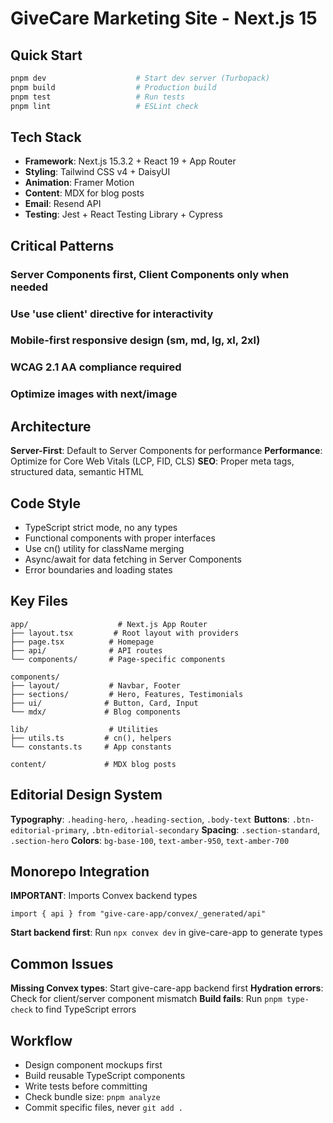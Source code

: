 # GiveCare Marketing Site - Next.js 15

## Quick Start

```bash
pnpm dev                    # Start dev server (Turbopack)
pnpm build                  # Production build
pnpm test                   # Run tests
pnpm lint                   # ESLint check
```

## Tech Stack

- **Framework**: Next.js 15.3.2 + React 19 + App Router
- **Styling**: Tailwind CSS v4 + DaisyUI
- **Animation**: Framer Motion
- **Content**: MDX for blog posts
- **Email**: Resend API
- **Testing**: Jest + React Testing Library + Cypress

## Critical Patterns

### Server Components first, Client Components only when needed
### Use 'use client' directive for interactivity
### Mobile-first responsive design (sm, md, lg, xl, 2xl)
### WCAG 2.1 AA compliance required
### Optimize images with next/image

## Architecture

**Server-First**: Default to Server Components for performance
**Performance**: Optimize for Core Web Vitals (LCP, FID, CLS)
**SEO**: Proper meta tags, structured data, semantic HTML

## Code Style

- TypeScript strict mode, no any types
- Functional components with proper interfaces
- Use cn() utility for className merging
- Async/await for data fetching in Server Components
- Error boundaries and loading states

## Key Files

```
app/                    # Next.js App Router
├── layout.tsx         # Root layout with providers
├── page.tsx          # Homepage
├── api/              # API routes
└── components/       # Page-specific components

components/
├── layout/           # Navbar, Footer
├── sections/         # Hero, Features, Testimonials
├── ui/              # Button, Card, Input
└── mdx/             # Blog components

lib/                  # Utilities
├── utils.ts         # cn(), helpers
└── constants.ts     # App constants

content/             # MDX blog posts
```

## Editorial Design System

**Typography**: `.heading-hero`, `.heading-section`, `.body-text`
**Buttons**: `.btn-editorial-primary`, `.btn-editorial-secondary`
**Spacing**: `.section-standard`, `.section-hero`
**Colors**: `bg-base-100`, `text-amber-950`, `text-amber-700`

## Monorepo Integration

**IMPORTANT**: Imports Convex backend types
```tsx
import { api } from "give-care-app/convex/_generated/api"
```

**Start backend first**: Run `npx convex dev` in give-care-app to generate types

## Common Issues

**Missing Convex types**: Start give-care-app backend first
**Hydration errors**: Check for client/server component mismatch
**Build fails**: Run `pnpm type-check` to find TypeScript errors

## Workflow

- Design component mockups first
- Build reusable TypeScript components
- Write tests before committing
- Check bundle size: `pnpm analyze`
- Commit specific files, never `git add .`

